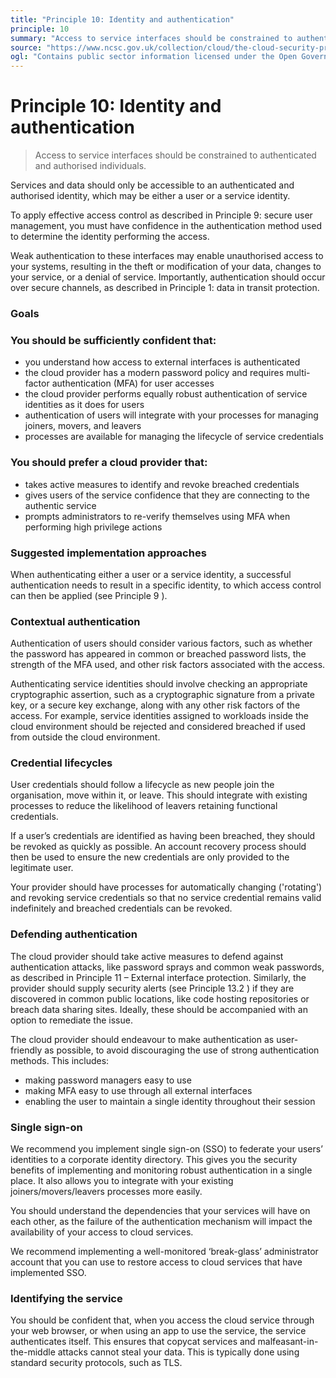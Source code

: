 ```yaml
---
title: "Principle 10: Identity and authentication"
principle: 10
summary: "Access to service interfaces should be constrained to authenticated and authorised individuals."
source: "https://www.ncsc.gov.uk/collection/cloud/the-cloud-security-principles/principle-10-identity-and-authentication"
ogl: "Contains public sector information licensed under the Open Government Licence v3.0. https://www.nationalarchives.gov.uk/doc/open-government-licence/version/3/"
---
```


# Principle 10: Identity and authentication

> Access to service interfaces should be constrained to authenticated and authorised individuals.

Services and data should only be accessible to an authenticated and authorised identity, which may be either a user or a service identity.

To apply effective access control as described in Principle 9: secure user management, you must have confidence in the authentication method used to determine the identity performing the access.

Weak authentication to these interfaces may enable unauthorised access to your systems, resulting in the theft or modification of your data, changes to your service, or a denial of service. Importantly, authentication should occur over secure channels, as described in Principle 1: data in transit protection.

### Goals

### You should be sufficiently confident that:

- you understand how access to external interfaces is authenticated
- the cloud provider has a modern password policy and requires multi-factor authentication (MFA) for user accesses
- the cloud provider performs equally robust authentication of service identities as it does for users
- authentication of users will integrate with your processes for managing joiners, movers, and leavers
- processes are available for managing the lifecycle of service credentials

### You should prefer a cloud provider that:

- takes active measures to identify and revoke breached credentials
- gives users of the service confidence that they are connecting to the authentic service
- prompts administrators to re-verify themselves using MFA when performing high privilege actions

### Suggested implementation approaches

When authenticating either a user or a service identity, a successful authentication needs to result in a specific identity, to which access control can then be applied (see Principle 9 ).

### Contextual authentication

Authentication of users should consider various factors, such as whether the password has appeared in common or breached password lists, the strength of the MFA used, and other risk factors associated with the access.

Authenticating service identities should involve checking an appropriate cryptographic assertion, such as a cryptographic signature from a private key, or a secure key exchange, along with any other risk factors of the access. For example, service identities assigned to workloads inside the cloud environment should be rejected and considered breached if used from outside the cloud environment.

### Credential lifecycles

User credentials should follow a lifecycle as new people join the organisation, move within it, or leave. This should integrate with existing processes to reduce the likelihood of leavers retaining functional credentials.

If a user’s credentials are identified as having been breached, they should be revoked as quickly as possible. An account recovery process should then be used to ensure the new credentials are only provided to the legitimate user.

Your provider should have processes for automatically changing ('rotating') and revoking service credentials so that no service credential remains valid indefinitely and breached credentials can be revoked.

### Defending authentication

The cloud provider should take active measures to defend against authentication attacks, like password sprays and common weak passwords, as described in Principle 11 – External interface protection. Similarly, the provider should supply security alerts (see Principle 13.2 ) if they are discovered in common public locations, like code hosting repositories or breach data sharing sites. Ideally, these should be accompanied with an option to remediate the issue.

The cloud provider should endeavour to make authentication as user-friendly as possible, to avoid discouraging the use of strong authentication methods. This includes:

- making password managers easy to use
- making MFA easy to use through all external interfaces
- enabling the user to maintain a single identity throughout their session

### Single sign-on

We recommend you implement single sign-on (SSO) to federate your users’ identities to a corporate identity directory. This gives you the security benefits of implementing and monitoring robust authentication in a single place. It also allows you to integrate with your existing joiners/movers/leavers processes more easily.

You should understand the dependencies that your services will have on each other, as the failure of the authentication mechanism will impact the availability of your access to cloud services.

We recommend implementing a well-monitored ‘break-glass’ administrator account that you can use to restore access to cloud services that have implemented SSO.

### Identifying the service

You should be confident that, when you access the cloud service through your web browser, or when using an app to use the service, the service authenticates itself. This ensures that copycat services and malfeasant-in-the-middle attacks cannot steal your data. This is typically done using standard security protocols, such as TLS.
